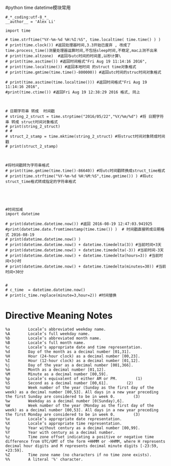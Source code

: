 #python time datetime模块常用

    #_*_coding:utf-8_*_
    __author__ = 'Alex Li'

    import time

    # time.strftime("%Y-%m-%d %H:%I:%S", time.localtime( time.time() ) ) 
    # print(time.clock()) #返回处理器时间,3.3开始已废弃 , 改成了time.process_time()测量处理器运算时间,不包括sleep时间,不稳定,mac上测不出来
    # print(time.altzone)  #返回与utc时间的时间差,以秒计算\
    # print(time.asctime()) #返回时间格式"Fri Aug 19 11:14:16 2016",
    # print(time.localtime()) #返回本地时间 的struct time对象格式
    # print(time.gmtime(time.time()-800000)) #返回utc时间的struc时间对象格式

    # print(time.asctime(time.localtime())) #返回时间格式"Fri Aug 19 11:14:16 2016",
    #print(time.ctime()) #返回Fri Aug 19 12:38:29 2016 格式, 同上



    # 日期字符串 转成  时间戳
    # string_2_struct = time.strptime("2016/05/22","%Y/%m/%d") #将 日期字符串 转成 struct时间对象格式
    # print(string_2_struct)
    # #
    # struct_2_stamp = time.mktime(string_2_struct) #将struct时间对象转成时间戳
    # print(struct_2_stamp)



    #将时间戳转为字符串格式
    # print(time.gmtime(time.time()-86640)) #将utc时间戳转换成struct_time格式
    # print(time.strftime("%Y-%m-%d %H:%M:%S",time.gmtime()) ) #将utc struct_time格式转成指定的字符串格式





    #时间加减
    import datetime

    # print(datetime.datetime.now()) #返回 2016-08-19 12:47:03.941925
    #print(datetime.date.fromtimestamp(time.time()) )  # 时间戳直接转成日期格式 2016-08-19
    # print(datetime.datetime.now() )
    # print(datetime.datetime.now() + datetime.timedelta(3)) #当前时间+3天
    # print(datetime.datetime.now() + datetime.timedelta(-3)) #当前时间-3天
    # print(datetime.datetime.now() + datetime.timedelta(hours=3)) #当前时间+3小时
    # print(datetime.datetime.now() + datetime.timedelta(minutes=30)) #当前时间+30分


    #
    # c_time  = datetime.datetime.now()
    # print(c_time.replace(minute=3,hour=2)) #时间替换

#    Directive        Meaning        Notes
    %a        Locale’s abbreviated weekday name.
    %A        Locale’s full weekday name.
    %b        Locale’s abbreviated month name.
    %B        Locale’s full month name.
    %c        Locale’s appropriate date and time representation.
    %d        Day of the month as a decimal number [01,31].
    %H        Hour (24-hour clock) as a decimal number [00,23].
    %I        Hour (12-hour clock) as a decimal number [01,12].
    %j        Day of the year as a decimal number [001,366].
    %m        Month as a decimal number [01,12].
    %M        Minute as a decimal number [00,59].
    %p        Locale’s equivalent of either AM or PM.        (1)
    %S        Second as a decimal number [00,61].        (2)
    %U        Week number of the year (Sunday as the first day of the week) as a decimal number [00,53]. All days in a new year preceding the first Sunday are considered to be in week 0.        (3)
    %w        Weekday as a decimal number [0(Sunday),6].
    %W        Week number of the year (Monday as the first day of the week) as a decimal number [00,53]. All days in a new year preceding the first Monday are considered to be in week 0.        (3)
    %x        Locale’s appropriate date representation.
    %X        Locale’s appropriate time representation.
    %y        Year without century as a decimal number [00,99].
    %Y        Year with century as a decimal number.
    %z        Time zone offset indicating a positive or negative time difference from UTC/GMT of the form +HHMM or -HHMM, where H represents decimal hour digits and M represents decimal minute digits [-23:59, +23:59].
    %Z        Time zone name (no characters if no time zone exists).
    %%        A literal '%' character.
